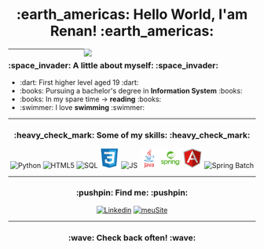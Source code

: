 <h1 align="center"> :earth_americas: Hello World, I'am Renan! :earth_americas:</h1>
<img align="right" src="https://agenciadatecnologia.com.br/wp-content/uploads/2020/11/8143b9_6d9b39056fcd4946ba9667c07d32bd7d_mv2.gif" width="350">

<!--

-->

<hr>

<h3> :space_invader: A little about myself: :space_invader:</h3>

<ul>
    <li> :dart: First higher level aged 19 :dart:</li>
    <li> :books: Pursuing a bachelor's degree in <strong>Information System</strong> :books:</li>
    <li> :books: In my spare time -> <strong>reading</strong> :books:</li>
    <li> :swimmer: I love <strong>swimming</strong> :swimmer:</li>
</ul>

<hr>

<h3 align="center"> :heavy_check_mark: Some of my skills: :heavy_check_mark:</h3>
<p align="center">
    <img src="https://upload.wikimedia.org/wikipedia/commons/c/c3/Python-logo-notext.svg" alt="Python" height="40"/>
    <img src="https://upload.wikimedia.org/wikipedia/commons/6/61/HTML5_logo_and_wordmark.svg" alt="HTML5" height="40"/>
    <img src="https://desenvolvimentoaberto.files.wordpress.com/2016/11/logoazuresql.png" alt="SQL" height="40">
    <!-- <img src="https://raw.githubusercontent.com/devicons/devicon/9f4f5cdb393299a81125eb5127929ea7bfe42889/icons/bootstrap/bootstrap-plain.svg" alt="boostrap" height="40"> -->
    <img src="https://raw.githubusercontent.com/devicons/devicon/9f4f5cdb393299a81125eb5127929ea7bfe42889/icons/css3/css3-original.svg" alt="CSS" height="40">
    <img src="https://www.vecteezy.com/png/27127463-javascript-logo-png-javascript-icon-transparent-png" alt="JS" height="40">
    <img src="https://raw.githubusercontent.com/devicons/devicon/2ae2a900d2f041da66e950e4d48052658d850630/icons/java/java-original-wordmark.svg" alt="Java" height="40">
    <img src="https://raw.githubusercontent.com/devicons/devicon/2ae2a900d2f041da66e950e4d48052658d850630/icons/spring/spring-original-wordmark.svg" alt="Spring" height="40">
    <img src="https://raw.githubusercontent.com/devicons/devicon/2ae2a900d2f041da66e950e4d48052658d850630/icons/angularjs/angularjs-original.svg" alt="Angular" height="40">
    <img src="https://www.javacodegeeks.com/wp-content/uploads/2014/07/spring-batch-project.png" alt="Spring Batch" height="40">
</p>

<hr>

<div align="center">
<h3> :pushpin: Find me: :pushpin: </h3>
<a href="https://www.linkedin.com/in/renanalmeidadasilva/" target="_blank"><img src="https://www.vecteezy.com/png/18930480-linkedin-logo-png-linkedin-icon-transparent-png" alt="Linkedin" height="40"></a>
<a href="https://renanalmeidas.github.io/curriculo/" target="_blank"><img src="https://www.iconpacks.net/icons/1/free-pin-icon-48-thumb.png" alt="meuSite" height="40"></a>
</div>

<hr>
<!--
![Snake animation](https://github.com/renanalmeidas/renanalmeidas/blob/output/github-contribution-grid-snake.svg)
-->

<h3 align="center">:wave: Check back often! :wave: </h3>

